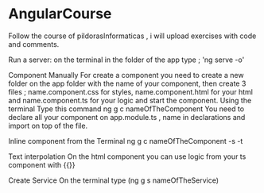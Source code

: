 # AngularCourse

Follow the course of pildorasInformaticas ,
i will upload exercises with code and comments.

Run a server: on the terminal in the folder of the app type ; 'ng serve -o'

Component
Manually
 For create a component you need to create a new folder on the app folder with the name of your component, then create 3 files ; name.component.css for styles, name.component.html for your html and name.component.ts for your logic and start the component.
Using the terminal
 Type this command ng g c nameOfTheComponent
You need to declare all your component on app.module.ts , name in declarations and import on top of the file.

Inline component from the Terminal
ng g c nameOfTheComponent -s -t

Text interpolation
On the html component you can use logic from your ts component with {{}}

Create Service
On the terminal type (ng g s nameOfTheService)

